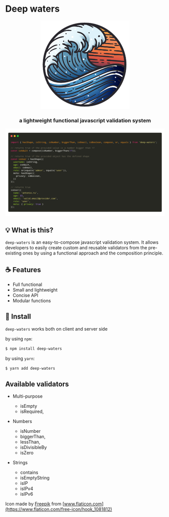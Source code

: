# Deep waters

<div align="center">
  <p align="center">
    <img src="./logo.png" alt="deep-waters" width="280px" />
  </p>
</div>
<div>
  <h3 align="center">
    a lightweight functional javascript validation system
  </h3>
</div>

![Usage example](./usage_example.png)

## 💡 What is this?

`deep-waters` is an easy-to-compose javascript validation system. 
It allows developers to easily create custom and reusable validators from the pre-existing ones by using a functional 
approach and the composition principle.

## ☕️ Features

* Full functional
* Small and lightweight
* Concise API
* Modular functions


## 🕺 Install

`deep-waters` works both on client and server side

by using `npm`:
```bash
$ npm install deep-waters
```

by using `yarn`:

```bash
$ yarn add deep-waters
```

## Available validators

* Multi-purpose
    * isEmpty
    * isRequired,

* Numbers
    * isNumber
    * biggerThan,
    * lessThan,
    * isDivisibleBy
    * isZero
    
* Strings
    * contains
    * isEmptyString
    * isIP
    * isIPv4
    * isIPv6

Icon made by [Freepik](https://www.flaticon.com/authors/freepik) from [www.flaticon.com](https://www.flaticon.com/free-icon/hook_1081812)
